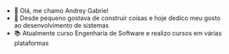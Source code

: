 - 👋 Olá, me chamo Andrey Gabriel
- 👀 Desde pequeno gostava de construir coisas e hoje dedico meu gosto ao desenvolvimento de sistemas
- 📚 Atualmente curso Engenharia de Software e realizo cursos em várias plataformas
<!---
AndreyGabrielCodes/AndreyGabrielCodes is a ✨ special ✨ repository because its `README.md` (this file) appears on your GitHub profile.
You can click the Preview link to take a look at your changes.
--->
